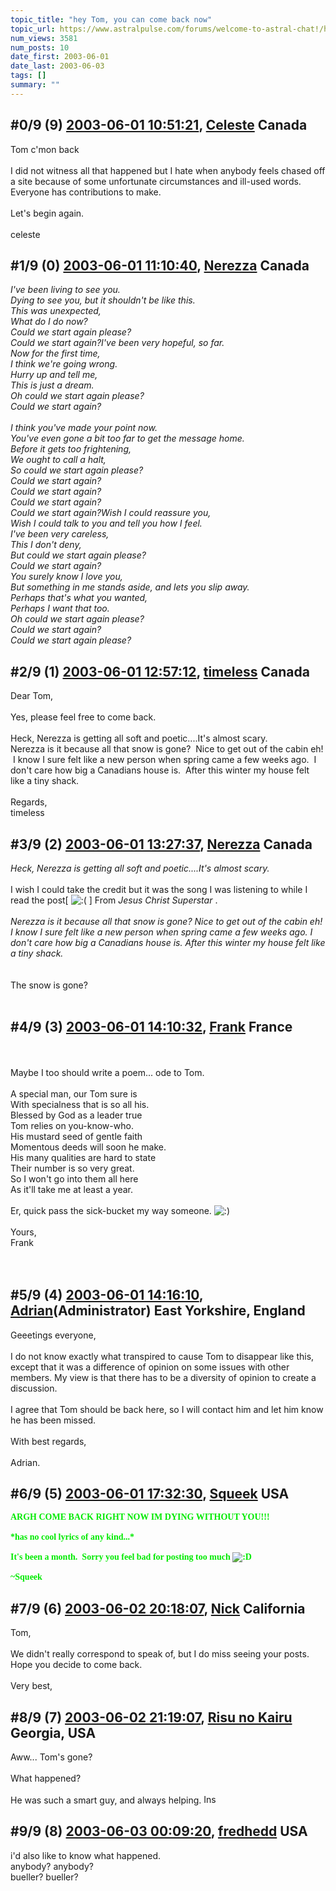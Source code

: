 ```yaml
---
topic_title: "hey Tom, you can come back now"
topic_url: https://www.astralpulse.com/forums/welcome-to-astral-chat!/hey-tom-you-can-come-back-now
num_views: 3581
num_posts: 10
date_first: 2003-06-01
date_last: 2003-06-03
tags: []
summary: ""
---
```


## \#0/9 (9) [2003-06-01 10:51:21](https://www.astralpulse.com/forums/index.php?msg=120482), [Celeste](https://www.astralpulse.com/forums/profile/?u=1628) Canada ##
<section>
Tom c'mon back
<br>
<br>
I did not witness all that happened but I hate when anybody feels chased off a site because of some unfortunate circumstances and ill-used words. Everyone has contributions to make.
<br>
<br>
Let's begin again.
<br>
<br>
celeste
</section>

## \#1/9 (0) [2003-06-01 11:10:40](https://www.astralpulse.com/forums/index.php?msg=32900), [Nerezza](https://www.astralpulse.com/forums/profile/?u=740) Canada ##
<section>
<i>
 I've been living to see you.
 <br>
 Dying to see you, but it shouldn't be like this.
 <br>
 This was unexpected,
 <br>
 What do I do now?
 <br>
 Could we start again please?
 <br>
 Could we start again?I've been very hopeful, so far.
 <br>
 Now for the first time,
 <br>
 I think we're going wrong.
 <br>
 Hurry up and tell me,
 <br>
 This is just a dream.
 <br>
 Oh could we start again please?
 <br>
 Could we start again?
 <br>
 <br>
 I think you've made your point now.
 <br>
 You've even gone a bit too far to get the message home.
 <br>
 Before it gets too frightening,
 <br>
 We ought to call a halt,
 <br>
 So could we start again please?
 <br>
 Could we start again?
 <br>
 Could we start again?
 <br>
 Could we start again?
 <br>
 Could we start again?Wish I could reassure you,
 <br>
 Wish I could talk to you and tell you how I feel.
 <br>
 I've been very careless,
 <br>
 This I don't deny,
 <br>
 But could we start again please?
 <br>
 Could we start again?
 <br>
 You surely know I love you,
 <br>
 But something in me stands aside, and lets you slip away.
 <br>
 Perhaps that's what you wanted,
 <br>
 Perhaps I want that too.
 <br>
 Oh could we start again please?
 <br>
 Could we start again?
 <br>
 Could we start again please?
 <br>
</i>
</section>

## \#2/9 (1) [2003-06-01 12:57:12](https://www.astralpulse.com/forums/index.php?msg=32909), [timeless](https://www.astralpulse.com/forums/profile/?u=1601) Canada ##
<section>
Dear Tom,
<br>
<br>
Yes, please feel free to come back.
<br>
<br>
Heck, Nerezza is getting all soft and poetic....It's almost scary.
<br>
Nerezza is it because all that snow is gone?  Nice to get out of the cabin eh!  I know I sure felt like a new person when spring came a few weeks ago.  I don't care how big a Canadians house is.  After this winter my house felt like a tiny shack.
<br>
<br>
Regards,
<br>
timeless
</section>

## \#3/9 (2) [2003-06-01 13:27:37](https://www.astralpulse.com/forums/index.php?msg=32915), [Nerezza](https://www.astralpulse.com/forums/profile/?u=740) Canada ##
<section>
<i>
 Heck, Nerezza is getting all soft and poetic....It's almost scary.
</i>
<br>
<br>
I wish I could take the credit but it was the song I was listening to while I read the post[
<img alt=":(" class="smiley" src="https://www.astralpulse.com/forums/Smileys/fugue/sad.png" title="Sad"/>
] From
<i>
 Jesus Christ Superstar
</i>
.
<br>
<br>
<i>
 Nerezza is it because all that snow is gone? Nice to get out of the cabin eh! I know I sure felt like a new person when spring came a few weeks ago. I don't care how big a Canadians house is. After this winter my house felt like a tiny shack.
 <br>
</i>
<br>
<br>
The snow is gone?
<br>
<br>
</section>

## \#4/9 (3) [2003-06-01 14:10:32](https://www.astralpulse.com/forums/index.php?msg=32921), [Frank](https://www.astralpulse.com/forums/profile/?u=359) France ##
<section>
<br>
<br>
Maybe I too should write a poem... ode to Tom.
<br>
<br>
A special man, our Tom sure is
<br>
With specialness that is so all his.
<br>
Blessed by God as a leader true
<br>
Tom relies on you-know-who.
<br>
His mustard seed of gentle faith
<br>
Momentous deeds will soon he make.
<br>
His many qualities are hard to state
<br>
Their number is so very great.
<br>
So I won't go into them all here
<br>
As it'll take me at least a year.
<br>
<br>
Er, quick pass the sick-bucket my way someone.
<img alt=":)" class="smiley" src="https://www.astralpulse.com/forums/Smileys/fugue/smiley.png" title="Smiley"/>
<br>
<br>
Yours,
<br>
Frank
<br>
<br>
<br>
</section>

## \#5/9 (4) [2003-06-01 14:16:10](https://www.astralpulse.com/forums/index.php?msg=32922), [Adrian](https://www.astralpulse.com/forums/profile/?u=31)(Administrator) East Yorkshire, England ##
<section>
Geeetings everyone,
<br>
<br>
I do not know exactly what transpired to cause Tom to disappear like this, except that it was a difference of opinion on some issues with other members. My view is that there has to be a diversity of opinion to create a discussion.
<br>
<br>
I agree that Tom should be back here, so I will contact him and let him know he has been missed.
<br>
<br>
With best regards,
<br>
<br>
Adrian.
<br>
</section>

## \#6/9 (5) [2003-06-01 17:32:30](https://www.astralpulse.com/forums/index.php?msg=32937), [Squeek](https://www.astralpulse.com/forums/profile/?u=1578) USA ##
<section>
<b>
 <font color='"teal"'>
  <font face='"Comic' ms&quot;="" sans="">
   ARGH COME BACK RIGHT NOW IM DYING WITHOUT YOU!!!
   <br>
   <br>
   *has no cool lyrics of any kind...*
   <br>
   <br>
   It's been a month.  Sorry you feel bad for posting too much
   <img alt=":D" class="smiley" src="https://www.astralpulse.com/forums/Smileys/fugue/cheesy.png" title="Cheesy"/>
   <br>
   <br>
   ~Squeek
  </font>
 </font>
</b>
</section>

## \#7/9 (6) [2003-06-02 20:18:07](https://www.astralpulse.com/forums/index.php?msg=33120), [Nick](https://www.astralpulse.com/forums/profile/?u=2080) California ##
<section>
Tom,
<br>
<br>
We didn't really correspond to speak of, but I do miss seeing your posts. Hope you decide to come back.
<br>
<br>
Very best,
</section>

## \#8/9 (7) [2003-06-02 21:19:07](https://www.astralpulse.com/forums/index.php?msg=33122), [Risu no Kairu](https://www.astralpulse.com/forums/profile/?u=430) Georgia, USA ##
<section>
Aww... Tom's gone?
<br>
<br>
What happened?
<br>
<br>
He was such a smart guy, and always helping.
<img alt="Insert" border="0" height="15" icon:="" sigh...="" speech="" src="images/icon_speech_sigh.gif" width="27"/>
</section>

## \#9/9 (8) [2003-06-03 00:09:20](https://www.astralpulse.com/forums/index.php?msg=33132), [fredhedd](https://www.astralpulse.com/forums/profile/?u=692) USA ##
<section>
i'd also like to know what happened.
<br>
anybody? anybody?
<br>
bueller? bueller?
</section>